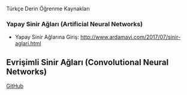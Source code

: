 Türkçe Derin Öğrenme Kaynakları

### Yapay Sinir Ağları (Artificial Neural Networks)
* Yapay Sinir Ağlarına Giriş: http://www.ardamavi.com/2017/07/sinir-aglari.html

## Evrişimli Sinir Ağları (Convolutional Neural Networks)

[GitHub](http://github.com)

